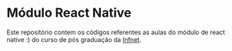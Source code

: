 # Módulo React Native 

Este repositório contem os códigos referentes as aulas do módulo de react native :) do curso de pós graduação da [Infnet](https://www.infnet.edu.br/infnet/home/).
 
